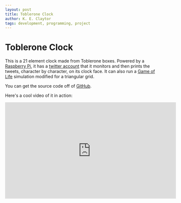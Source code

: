 ```yaml
---
layout: post
title: Toblerone Clock
author: K. E. Claytor
tags: development, programming, project
---
```


# Toblerone Clock

This is a 21 element clock made from Toblerone boxes.
Powered by a [Raspberry Pi](http://www.raspberrypi.org/), it has a [twitter account](https://twitter.com/tobleroneclock) that it monitors and then prints the tweets, character by character, on its clock face.
It can also run a [Game of Life](https://en.wikipedia.org/wiki/Conway%27s_Game_of_Life) simulation modified for a triangular grid.

You can get the source code off of [GitHub](https://github.com/KEClaytor/HexPi).

Here's a cool video of it in action:
<iframe width="560" height="315" src="https://www.youtube.com/embed/sYB8JDeaNaA" frameborder="0" allow="accelerometer; autoplay; encrypted-media; gyroscope; picture-in-picture" allowfullscreen></iframe>
